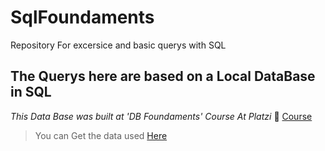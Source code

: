 # SqlFoundaments

Repository For excersice and basic querys with SQL

## The Querys here are based on a Local DataBase in SQL

_This Data Base was built at 'DB Foundaments' Course At Platzi_ 📗 [Course](https://platzi.com/clases/bd/)

> You can Get the data used [Here](https://platzi.com/comentario/715894/)
